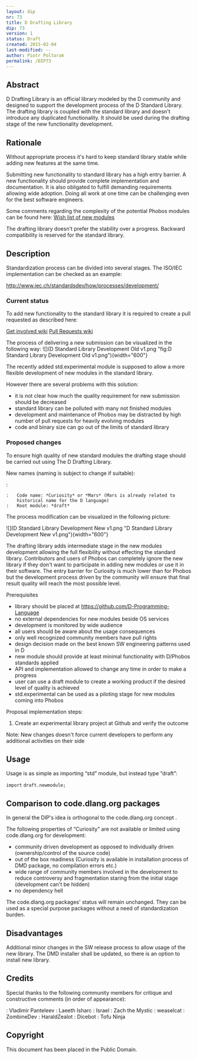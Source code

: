 ```yaml
---
layout: dip
nr: 73
title: D Drafting Library
dip: 73
version: 1
status: Draft
created: 2015-02-04
last-modified: --
author: Piotr Poltorak
permalink: /DIP73
---
```


Abstract
--------

D Drafting Library is an official library modeled by the D community and
designed to support the development process of the D Standard Library.
The drafting library is coupled with the standard library and doesn't
introduce any duplicated functionality. It should be used during the
drafting stage of the new functionality development.

Rationale
---------

Without appropriate process it's hard to keep standard library stable
while adding new features at the same time.

Submitting new functionality to standard library has a high entry
barrier. A new functionality should provide complete implementation and
documentation. It is also obligated to fulfill demanding requirements
allowing wide adoption. Doing all work at one time can be challenging
even for the best software engineers.

Some comments regarding the complexity of the potential Phobos modules
can be found here: [Wish list of new
modules](http://wiki.dlang.org/Wish_list)

The drafting library doesn't prefer the stability over a progress.
Backward compatibility is reserved for the standard library.

Description
-----------

Standardization process can be divided into several stages. The ISO/IEC
implementation can be checked as an example:

<http://www.iec.ch/standardsdev/how/processes/development/>

### Current status

To add new functionality to the standard library it is required to
create a pull requested as described here:

[Get involved wiki](http://wiki.dlang.org/Get_involved) [Pull Requests
wiki](http://wiki.dlang.org/Pull_Requests)

The process of delivering a new submission can be visualized in the
following way:
![](D Standard Library Development Old v1.png "fig:D Standard Library Development Old v1.png"){width="600"}

The recently added std.experimental module is supposed to allow a more
flexible development of new modules in the standard library.

However there are several problems with this solution:

-   it is not clear how much the quality requirement for new submission
    should be decreased
-   standard library can be polluted with many not finished modules
-   development and maintenance of Phobos may be distracted by high
    number of pull requests for heavily evolving modules
-   code and binary size can go out of the limits of standard library

### Proposed changes

To ensure high quality of new standard modules the drafting stage should
be carried out using The D Drafting Library.

New names (naming is subject to change if suitable):

:   

    :   Code name: *Curiosity* or *Mars* (Mars is already related to
        historical name for the D language)
    :   Root module: *draft*

The process modification can be visualized in the following picture:

![](D Standard Library Development New v1.png "D Standard Library Development New v1.png"){width="600"}

The drafting library adds intermediate stage in the new modules
development allowing the full flexibility without effecting the standard
library. Contributors and users of Phobos can completely ignore the new
library if they don't want to participate in adding new modules or use
it in their software. The entry barrier for Curiosity is much lower than
for Phobos but the development process driven by the community will
ensure that final result quality will reach the most possible level.

Prerequisites

-   library should be placed at
    <https://github.com/D-Programming-Language>
-   no external dependencies for new modules beside OS services
-   development is monitored by wide audience
-   all users should be aware about the usage consequences
-   only well recognized community members have pull rights
-   design decision made on the best known SW engineering patterns used
    in D
-   new module should provide at least minimal functionality with
    D/Phobos standards applied
-   API and implementation allowed to change any time in order to make a
    progress
-   user can use a draft module to create a working product if the
    desired level of quality is achieved
-   std.experimental can be used as a piloting stage for new modules
    coming into Phobos

Proposal implementation steps:

1.  Create an experimental library project at Github and verify the
    outcome

Note: New changes doesn't force current developers to perform any
additional activities on their side

Usage
-----

Usage is as simple as importing “std” module, but instead type “draft”:

`import` `draft.newmodule;`

Comparison to code.dlang.org packages
-------------------------------------

In general the DIP's idea is orthogonal to the code.dlang.org concept .

The following properties of “Curiosity” are not available or limited
using code.dlang.org for development:

-   community driven development as opposed to individually driven
    (ownership/control of the source code)
-   out of the box readiness (Curiosity is available in installation
    process of DMD package, no compilation errors etc.)
-   wide range of community members involved in the development to
    reduce controversy and fragmentation staring from the initial stage
    (development can't be hidden)
-   no dependency hell

The code.dlang.org packages' status will remain unchanged. They can be
used as a special purpose packages without a need of standardization
burden.

Disadvantages
-------------

Additional minor changes in the SW release process to allow usage of the
new library. The DMD installer shall be updated, so there is an option
to install new library.

Credits
-------

Special thanks to the following community members for critique and
constructive comments (in order of appearance):

:   Vladimir Panteleev
:   Laeeth Isharc
:   Israel
:   Zach the Mystic
:   weaselcat
:   ZombineDev
:   HaraldZealot
:   Dicebot
:   Tofu Ninja

Copyright
---------

This document has been placed in the Public Domain.
